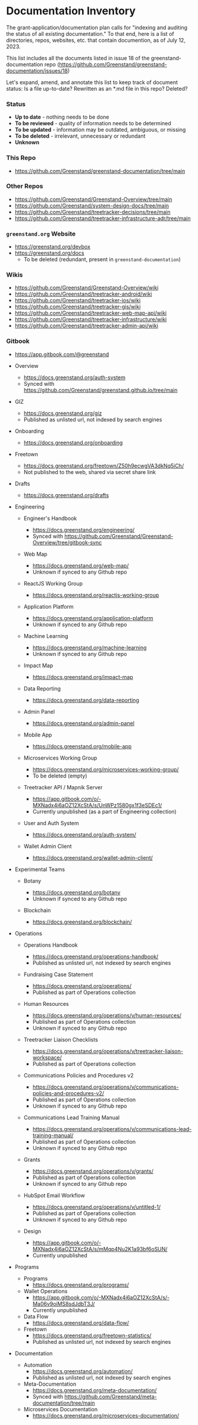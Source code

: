 Documentation Inventory
======================================
The grant-application/documentation plan calls for
"indexing and auditing the status of all existing documentation."
To that end, here is a list of directories, repos, websites, etc.
that contain documention, as of July 12, 2023.

This list includes all the documents listed in issue 18 of the
greenstand-documentation repo
(<https://github.com/Greenstand/greenstand-documentation/issues/18>)

Let's expand, amend, and annotate this list to keep track of
document status: Is a file up-to-date? Rewritten as an *.md file
in this repo? Deleted?

### Status
- **Up to date** - nothing needs to be done
- **To be reviewed** - quality of information needs to be determined
- **To be updated** - information may be outdated, ambiguous, or missing
- **To be deleted** - irrelevant, unnecessary or redundant
- **Unknown**


### This Repo
- <https://github.com/Greenstand/greenstand-documentation/tree/main>

### Other Repos
- <https://github.com/Greenstand/Greenstand-Overview/tree/main>
- <https://github.com/Greenstand/system-design-docs/tree/main>
- <https://github.com/Greenstand/treetracker-decisions/tree/main>
- <https://github.com/Greenstand/treetracker-infrastructure-adr/tree/main>

### `greenstand.org` Website
- <https://greenstand.org/devbox>
- <https://greenstand.org/docs>
  - To be deleted (redundant, present in `greenstand-documentation`)

### Wikis
- <https://github.com/Greenstand/Greenstand-Overview/wiki>
- <https://github.com/Greenstand/treetracker-android/wiki>
- <https://github.com/Greenstand/treetracker-ios/wiki>
- <https://github.com/Greenstand/treetracker-gis/wiki>
- <https://github.com/Greenstand/treetracker-web-map-api/wiki>
- <https://github.com/Greenstand/treetracker-infrastructure/wiki>
- <https://github.com/Greenstand/treetracker-admin-api/wiki>

### Gitbook
- <https://app.gitbook.com/@greenstand>
- Overview
  - <https://docs.greenstand.org/auth-system>
  - Synced with <https://github.com/Greenstand/greenstand.github.io/tree/main>

- GIZ
  - <https://docs.greenstand.org/giz>
  - Published as unlisted url, not indexed by search engines

- Onboarding
  - <https://docs.greenstand.org/onboarding>

- Freetown
  - <https://docs.greenstand.org/freetown/Z50h9ecwgVA3dkNq5iCh/>
  - Not published to the web, shared via secret share link

- Drafts
  - <https://docs.greenstand.org/drafts>

- Engineering
  - Engineer's Handbook
      - <https://docs.greenstand.org/engineering/>
      - Synced with <https://github.com/Greenstand/Greenstand-Overview/tree/gitbook-sync>
  
  - Web Map
    - <https://docs.greenstand.org/web-map/>
    - Unknown if synced to any Github repo

  - ReactJS Working Group
    - <https://docs.greenstand.org/reactjs-working-group>
  
  - Application Platform
    - <https://docs.greenstand.org/application-platform>
    - Unknown if synced to any Github repo

  - Machine Learning
    - <https://docs.greenstand.org/machine-learning>
    - Unknown if synced to any Github repo

  - Impact Map
    - <https://docs.greenstand.org/impact-map>

  - Data Reporting
    - <https://docs.greenstand.org/data-reporting>

  - Admin Panel
    - <https://docs.greenstand.org/admin-panel>
  
  - Mobile App
    - <https://docs.greenstand.org/mobile-app>
  
  - Microservices Working Group
    - <https://docs.greenstand.org/microservices-working-group/>
    - To be deleted (empty)
  
  - Treetracker API / Mapnik Server
    - <https://app.gitbook.com/o/-MXNadx4i6aOZ12XcStA/s/UnWPz1580gx1f3eSDEc1/>
    - Currently unpublished (as a part of Engineering collection)

  - User and Auth System
      - <https://docs.greenstand.org/auth-system/>

  - Wallet Admin Client
    - <https://docs.greenstand.org/wallet-admin-client/>


- Experimental Teams
  - Botany
    - <https://docs.greenstand.org/botany>
    - Unknown if synced to any Github repo
  
  - Blockchain
    - <https://docs.greenstand.org/blockchain/>

- Operations
  - Operations Handbook
    - <https://docs.greenstand.org/operations-handbook/>
    - Published as unlisted url, not indexed by search engines
  
  - Fundraising Case Statement
    - <https://docs.greenstand.org/operations/>
    - Published as part of Operations collection
  - Human Resources
    - <https://docs.greenstand.org/operations/v/human-resources/>
    - Published as part of Operations collection
    - Unknown if synced to any Github repo
  - Treetracker Liaison Checklists
    - <https://docs.greenstand.org/operations/v/treetracker-liaison-workspace/>
    - Published as part of Operations collection
  - Communications Policies and Procedures v2
    - <https://docs.greenstand.org/operations/v/communications-policies-and-procedures-v2/>
    - Published as part of Operations collection
    - Unknown if synced to any Github repo
  - Communications Lead Training Manual
    - <https://docs.greenstand.org/operations/v/communications-lead-training-manual/>
    - Published as part of Operations collection
    - Unknown if synced to any Github repo
  - Grants
    - <https://docs.greenstand.org/operations/v/grants/>
    - Published as part of Operations collection
    - Unknown if synced to any Github repo
  - HubSpot Email Workflow
    - <https://docs.greenstand.org/operations/v/untitled-1/>
    - Published as part of Operations collection
    - Unknown if synced to any Github repo
  - Design
    - <https://app.gitbook.com/o/-MXNadx4i6aOZ12XcStA/s/mMqp4Nu2K1a93bf6oSUN/>
    - Currently unpublished

- Programs
  - Programs
    - <https://docs.greenstand.org/programs/>
  - Wallet Operations
    - <https://app.gitbook.com/o/-MXNadx4i6aOZ12XcStA/s/-Ma06v9oiMS8sdJdbT3J/>
    - Currently unpublished
  - Data Flow
    - <https://docs.greenstand.org/data-flow/>
  - Freetown
    - <https://docs.greenstand.org/freetown-statistics/>
    - Published as unlisted url, not indexed by search engines

- Documentation
  - Automation
    - <https://docs.greenstand.org/automation/>
    - Published as unlisted url, not indexed by search engines
  - Meta-Documentation
    - <https://docs.greenstand.org/meta-documentation/>
    - Synced with <https://github.com/Greenstand/meta-documentation/tree/main>
  - Microservices Documentation
    - <https://docs.greenstand.org/microservices-documentation/>



